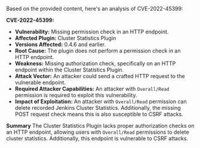 Based on the provided content, here's an analysis of CVE-2022-45399:

**CVE-2022-45399:**

*   **Vulnerability:** Missing permission check in an HTTP endpoint.
*   **Affected Plugin:** Cluster Statistics Plugin
*   **Versions Affected:** 0.4.6 and earlier.
*   **Root Cause:** The plugin does not perform a permission check in an HTTP endpoint.
*   **Weakness:** Missing authorization check, specifically on an HTTP endpoint within the Cluster Statistics Plugin.
*   **Attack Vector:** An attacker could send a crafted HTTP request to the vulnerable endpoint.
*  **Required Attacker Capabilities:** An attacker with `Overall/Read` permission is required to exploit this vulnerability.
*   **Impact of Exploitation:** An attacker with `Overall/Read` permission can delete recorded Jenkins Cluster Statistics. Additionally, the missing POST request check means this is also susceptible to CSRF attacks.

**Summary**
The Cluster Statistics Plugin lacks proper authorization checks on an HTTP endpoint, allowing users with `Overall/Read` permissions to delete cluster statistics. Additionally, this endpoint is vulnerable to CSRF attacks.
